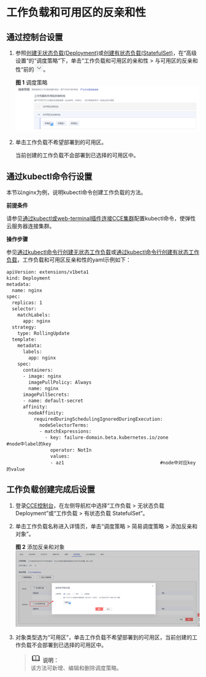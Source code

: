 # 工作负载和可用区的反亲和性<a name="cce_01_0229"></a>

## 通过控制台设置<a name="section13854613443"></a>

1.  参照[创建无状态负载\(Deployment\)](创建无状态负载(Deployment).md)或[创建有状态负载\(StatefulSet\)](创建有状态负载(StatefulSet).md)，在“高级设置“的“调度策略“下，单击“工作负载和可用区的亲和性 \> 与可用区的反亲和性“前的![](figures/icon-pull-down.png)。

    **图 1**  调度策略<a name="fig15240556122815"></a>  
    ![](figures/调度策略-7.png "调度策略-7")

2.  单击工作负载不希望部署到的可用区。

    当前创建的工作负载不会部署到已选择的可用区中。


## 通过kubectl命令行设置<a name="section102822029173111"></a>

本节以nginx为例，说明kubectl命令创建工作负载的方法。

**前提条件**

请参见[通过kubectl或web-terminal插件连接CCE集群](通过kubectl或web-terminal插件连接CCE集群.md)配置kubectl命令，使弹性云服务器连接集群。

**操作步骤**

参见[通过kubectl命令行创建无状态工作负载](创建无状态负载(Deployment).md#section155246177178)或[通过kubectl命令行创建有状态工作负载](创建有状态负载(StatefulSet).md#section113441881214)，工作负载和可用区反亲和性的yaml示例如下：

```
apiVersion: extensions/v1beta1
kind: Deployment
metadata:
  name: nginx
spec:
  replicas: 1
  selector:
    matchLabels:
      app: nginx
  strategy:
    type: RollingUpdate
  template:
    metadata:
      labels:
        app: nginx
    spec:
      containers:
      - image: nginx 
        imagePullPolicy: Always
        name: nginx
      imagePullSecrets:
      - name: default-secret
      affinity:
        nodeAffinity:
          requiredDuringSchedulingIgnoredDuringExecution:
            nodeSelectorTerms:
            - matchExpressions:
              - key: failure-domain.beta.kubernetes.io/zone       #node中label的key   
                operator: NotIn        
                values:
                - az1                                   #node中对应key的value
```

## 工作负载创建完成后设置<a name="section1914684415"></a>

1.  登录[CCE控制台](https://console.huaweicloud.com/cce2.0/?utm_source=helpcenter)，在左侧导航栏中选择“工作负载 \> 无状态负载 Deployment”或“工作负载 \> 有状态负载 StatefulSet”。
2.  单击工作负载名称进入详情页，单击“调度策略 \> 简易调度策略 \> 添加反亲和对象”。

    **图 2**  添加反亲和对象<a name="fig2029255193016"></a>  
    ![](figures/添加反亲和对象.png "添加反亲和对象")

3.  对象类型选为“可用区”，单击工作负载不希望部署到的可用区，当前创建的工作负载不会部署到已选择的可用区中。

    >![](public_sys-resources/icon-note.gif) **说明：**   
    >该方法可新增、编辑和删除调度策略。  


